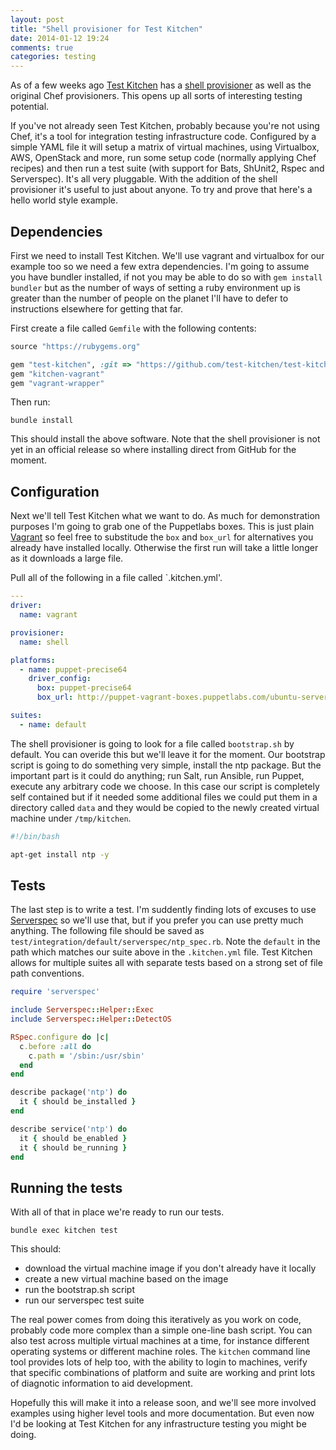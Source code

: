 ```yaml
---
layout: post
title: "Shell provisioner for Test Kitchen"
date: 2014-01-12 19:24
comments: true
categories: testing
---
```


As of a few weeks ago [Test Kitchen](http://kitchen.ci/) has a [shell provisioner](https://github.com/test-kitchen/test-kitchen/blob/master/lib/kitchen/provisioner/shell.rb) as well as the original Chef provisioners. This opens up all sorts of interesting testing potential.

If you've not already seen Test Kitchen, probably because you're not using Chef, it's a tool for integration testing infrastructure code. Configured by a simple YAML file it will setup a matrix of virtual machines, using Virtualbox, AWS, OpenStack and more, run some setup code (normally applying Chef recipes) and then run a test suite (with support for Bats, ShUnit2, Rspec and Serverspec). It's all very pluggable. With the addition of the shell provisioner it's useful to just about anyone. To try and prove that here's a hello world style example.

## Dependencies

First we need to install Test Kitchen. We'll use vagrant and virtualbox for our example too so we need a few extra dependencies. I'm going to assume you have bundler installed, if not you may be able to do so with `gem install bundler` but as the number of ways of setting a ruby environment up is greater than the number of people on the planet I'll have to defer to instructions elsewhere for getting that far.

First create a file called `Gemfile` with the following contents:

```ruby
source "https://rubygems.org"

gem "test-kitchen", :git => "https://github.com/test-kitchen/test-kitchen.git"
gem "kitchen-vagrant"
gem "vagrant-wrapper"
```

Then run:

    bundle install

This should install the above software. Note that the shell provisioner is not yet in an official release so where installing direct from GitHub for the moment.

## Configuration

Next we'll tell Test Kitchen what we want to do. As much for demonstration purposes I'm going to grab one of the Puppetlabs boxes. This is just plain [Vagrant](http://vagrantup.com) so feel free to substitude the `box` and `box_url` for alternatives you already have installed locally. Otherwise the first run will take a little longer as it downloads a large file.

Pull all of the following in a file called `.kitchen.yml'.

```yaml
---
driver:
  name: vagrant

provisioner:
  name: shell

platforms:
  - name: puppet-precise64
    driver_config:
      box: puppet-precise64
      box_url: http://puppet-vagrant-boxes.puppetlabs.com/ubuntu-server-12042-x64-vbox4210.box

suites:
  - name: default
```

The shell provisioner is going to look for a file called `bootstrap.sh` by default. You can overide this but we'll leave it for the moment. Our bootstrap script is going to do something very simple, install the ntp package. But the important part is it could do anything; run Salt, run Ansible, run Puppet, execute any arbitrary code we choose. In this case our script is completely self contained but if it needed some additional files we could put them in a directory called `data` and they would be copied to the newly created virtual machine under `/tmp/kitchen`.

```bash
#!/bin/bash

apt-get install ntp -y
```

## Tests

The last step is to write a test. I'm suddently finding lots of excuses to use [Serverspec](http://serverspec.org/) so we'll use that, but if you prefer you can use pretty much anything. The following file should be saved as  `test/integration/default/serverspec/ntp_spec.rb`. Note the `default` in the path which matches our suite above in the `.kitchen.yml` file. Test Kitchen allows for multiple suites all with separate tests based on a strong set of file path conventions.

```ruby
require 'serverspec'

include Serverspec::Helper::Exec
include Serverspec::Helper::DetectOS

RSpec.configure do |c|
  c.before :all do
    c.path = '/sbin:/usr/sbin'
  end
end

describe package('ntp') do
  it { should be_installed }
end

describe service('ntp') do
  it { should be_enabled }
  it { should be_running }
end
```

## Running the tests

With all of that in place we're ready to run our tests.

    bundle exec kitchen test

This should:

* download the virtual machine image if you don't already have it locally
* create a new virtual machine based on the image
* run the bootstrap.sh script
* run our serverspec test suite

The real power comes from doing this iteratively as you work on code, probably code more complex than a simple one-line bash script. You can also test across multiple virtual machines at a time, for instance different operating systems or different machine roles. The `kitchen` command line tool provides lots of help too, with the ability to login to machines, verify that specific combinations of platform and suite are working and print lots of diagnotic information to aid development.

Hopefully this will make it into a release soon, and we'll see more involved examples using higher level tools and more documentation. But even now I'd be looking at Test Kitchen for any infrastructure testing you might be doing.

